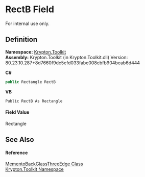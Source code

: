 # RectB Field


For internal use only.



## Definition
**Namespace:** <a href="79d2eac2-21f4-54ff-7552-b20c33c30600.md">Krypton.Toolkit</a>  
**Assembly:** Krypton.Toolkit (in Krypton.Toolkit.dll) Version: 80.23.10.287+8d7660f9dc5efd033fabe008ebfb904beab6d444

**C#**
``` C#
public Rectangle RectB
```
**VB**
``` VB
Public RectB As Rectangle
```



#### Field Value
Rectangle

## See Also


#### Reference
<a href="0304248e-9416-2d2f-3cf6-e951fac0b3ac.md">MementoBackGlassThreeEdge Class</a>  
<a href="79d2eac2-21f4-54ff-7552-b20c33c30600.md">Krypton.Toolkit Namespace</a>  
